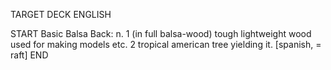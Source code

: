 TARGET DECK
ENGLISH

START
Basic
Balsa
Back: n. 1 (in full balsa-wood) tough lightweight wood used for making models etc. 2 tropical american tree yielding it. [spanish, = raft]
END
